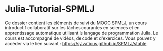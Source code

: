 # Julia-Tutorial-SPMLJ
Ce dossier contient les éléments de suivi du MOOC SPMLJ, un cours introductif collaboratif sur les tâches courantes en sciences et en apprentissage automatique utilisant le langage de programmation Julia. Le cours est accompagné de vidéos, de code et d'exercices. 
Vous pouvez y accéder via le lien suivant : https://sylvaticus.github.io/SPMLJ/stable.

